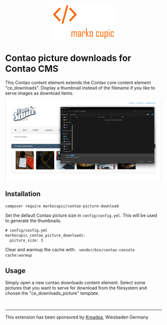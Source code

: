 <p align="center"><img src="docs/logo.png" width="200"></p>

# Contao picture downloads for Contao CMS

This Contao content element extends the Contao core content element "ce_downloads".
 Display a thumbnail instead of the
 filename if you like to serve images as download items.

![Contao Picture Downloads](docs/screenshot.png)

## Installation

`composer require markocupic/contao-picture-download`

Set the default Contao picture size in `config/config.yml`.
 This will be used to generate the thumbnails.

```
# config/config.yml
markocupic_contao_picture_downloads:
  picture_size: 3

```

Clear and warmup the cache with: ` vendor/bin/contao-console cache:warmup`

## Usage

Simply open a new contao downloads content element.
 Select some pictures that you want to serve for download from the
 filesystem and choose the "ce_downloads_picture" template.

&nbsp;

---
This extension has been sponsored by [Kreadea](https://https://www.kreadea.de), Wiesbaden Germany
